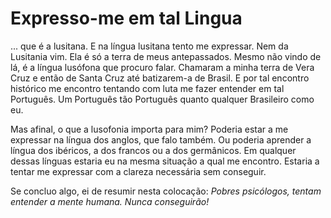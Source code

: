 <!-- pt :: Expresso-me em tal Lingua :: 2023-01-22 17:51:55 -->

# Expresso-me em tal Lingua

... que é a lusitana. E na língua lusitana tento me expressar. Nem da Lusitania
vim. Ela é só a terra de meus antepassados. Mesmo não vindo de lá, é a língua
lusófona que procuro falar. Chamaram a minha terra de Vera Cruz e então de Santa
Cruz até batizarem-a de Brasil. E por tal encontro histórico me encontro
tentando com luta me fazer entender em tal Português. Um Português tão Português
quanto qualquer Brasileiro como eu.

Mas afinal, o que a lusofonia importa para mim? Poderia estar a me expressar na
língua dos anglos, que falo também. Ou poderia aprender a língua dos ibéricos, a
dos francos ou a dos germânicos. Em qualquer dessas línguas estaria eu na mesma
situação a qual me encontro. Estaria a tentar me expressar com a clareza
necessária sem conseguir.

Se concluo algo, ei de resumir nesta colocação: *Pobres psicólogos, tentam
entender a mente humana. Nunca conseguirão!*
